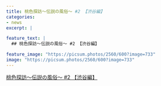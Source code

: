 ```yaml
---
title: 桃色探訪～伝説の風俗～ #2 【渋谷編】
categories:
- news
excerpt: |

feature_text: |
  ## 桃色探訪～伝説の風俗～ #2 【渋谷編】

feature_image: "https://picsum.photos/2560/600?image=733"
image: "https://picsum.photos/2560/600?image=733"
---
```


[桃色探訪～伝説の風俗～ #2 【渋谷編】](https://www.necoweb.com/neco/program/detail.php?id=5181&)

